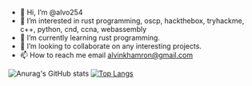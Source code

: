 - 👋 Hi, I’m @alvo254
- 👀 I’m interested in rust programming, oscp, hackthebox, tryhackme, c++, python, cnd, ccna, webassembly 
- 🌱 I’m currently learning rust programming.
- 💞️ I’m looking to collaborate on any interesting projects.
- 📫 How to reach me email alvinkhamron@gmail.com

<!---
alvo254/alvo254 is a ✨ special ✨ repository because its `README.md` (this file) appears on your GitHub profile.
You can click the Preview link to take a look at your changes.
--->
![Anurag's GitHub stats](https://github-readme-stats.vercel.app/api?username=alvo254&show_icons=true&theme=codeSTACKr)
[![Top Langs](https://github-readme-stats.vercel.app/api/top-langs/?username=alvo254)](https://github.com/anuraghazra/github-readme-stats)
